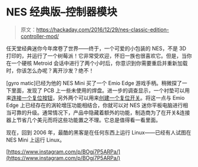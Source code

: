# NES 经典版–控制器模块

> 原文：<https://hackaday.com/2016/12/29/nes-classic-edition-controller-mod/>

任天堂经典迷你今年席卷了世界——终于，一个可爱的小包装的 NES，不是 3D 打印的，并运行了一个树莓派！它非常受欢迎，怀旧一族也很喜欢它。但是，当你在一个硬核 Metroid 会话中进行了两个小时后，你意识到你需要重启并重新加载时，你该怎么办呢？离开沙发？绝不！

[gyro matic]已经为他的 NES Mini 买了一个 Emio Edge 游戏手柄。稍微探了一下里面，发现了 PCB 上一些未使用的焊盘。进一步的调查显示，一个衬垫可以用来[连接一个复位按钮](https://www.instagram.com/p/BOdrN08g9KA/)，另外两个可以用来[创建一个复位开关](https://www.instagram.com/p/BOds95ogH97/)。将这一点与 Emio Edge 上已经存在的涡轮增压功能相结合，你就可以对 NES 迷你平板电脑进行相当可靠的升级。通常情况下，产品中隐藏着额外的功能，制造商为了在开关&连接器上节省几个美元而将这些功能置之不理。它总是值得看一看里面。

现在，回到 2006 年，最酷的黑客是在任何东西上运行 Linux——已经有人试图在 NES Mini 上运行 Linux。

[https://www.instagram.com/p/BOgj7P5ARPa/](https://www.instagram.com/p/BOgj7P5ARPa/)